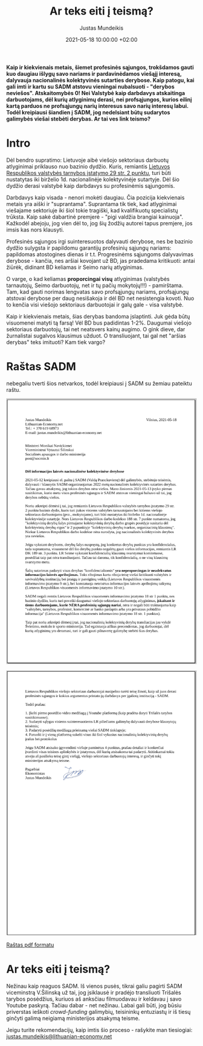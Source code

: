 ﻿---
title: 'Ar teks eiti į teismą?'
date: 2021-05-18 10:00:00 +02:00
author: Justas Mundeikis
layout: post
comments:   true
citation:   true
image:      /assets/2021/05/18/ban.png
thumbnail:  /assets/2021/05/18/thumb.ban.png
categories:
  - Bazinis dydis
tags:
  - SADM
  - BD
  - Nacionalinės kolektyvinės derybos
---

**Kaip ir kiekvienais metais, šiemet profesinės sąjungos, trokšdamos gauti kuo daugiau išlygų savo nariams ir pardavinėdamos viešąjį interesą, dalyvauja nacionalinės kolektyvinės sutarties derybose. Kaip patogu, kai gali imti ir kartu su SADM atstovu vieningai nubalsuoti - "derybos neviešos". Atskaitomybės 0! Nei Valstybė kaip darbdavys atskaitinga darbuotojams, dėl kurių atlyginimų derasi, nei profsąjungos, kurios eilinį kartą parduos ne profsąjungų narių interesus savo narių interesų labui. Todėl kreipiausi šiandien į SADM, jog nedelsiant būtų sudarytos galimybės viešai stebėti derybas. Ar tai ves link teismo?**<!--more-->

# Intro

Dėl bendro supratimo: Lietuvoje aibė viešojo sektoriaus darbuotų atlyginimai priklauso nuo bazinio dydžio. Kuris, remiantis [Lietuvos Respublikos valstybės tarnybos įstatymo 29 str. 2 punktu](https://e-seimas.lrs.lt/portal/legalAct/lt/TAD/cad5a783834211e89188e16a6495e98c/asr), turi būti nustatytas iki birželio 1d. nacionalinėje kolektyvinėje sutartyje. Dėl šio dydžio derasi valstybė kaip darbdavys su profesinėmis sąjungomis.

Darbdavys kaip visada - nenori mokėti daugiau. Čia pozicija kiekvienais metais yra aiški ir "suprantama". Suprantama tik tiek, kad atlyginimai viešajame sektoriuje iki šiol tokie tragiški, kad kvalifikuotų specialistų trūksta. Kaip sakė dabartinė premjerė - "pigi valdžia brangiai kainuoja". Kažkodėl abejoju, jog vien dėl to, jog šių žodžių autorei tapus premjere, jos imsis kas nors klausyti.

Profesinės sąjungos irgi suinteresuotos dalyvauti derybose, nes be bazinio dydžio sulygsta ir papildomu garantijų profesinių sąjungų nariams: papildomas atostogines dienas ir t.t.  Progresinėms sąjungoms dalyvavimas derybose - kančia, nes aršiai kovojant už BD, jas pradedama kritikuoti: antai žiūrėk, didinant BD keliamas ir Seimo narių atlyginimas. 

O varge, o kad keliamas **proporcingai visų** atlyginimas (valstybės tarnautojų, Seimo darbuotojų, net ir tų pačių mokytojų!!!) - pamirštama. Tam, kad gauti norimas lengvatas savo profsąjungų nariams, profsąjungų atstovai derybose per daug nesišakoja ir dėl BD net nesistengia kovoti. Nuo to kenčia visi viešojo sektoriaus darbuotojai ir galų gale - visa valstybė.

Kaip ir kiekvienais metais, šias derybas bandoma įslaptinti. Juk gėda būtų visuomenei matyti tą farsą! Vėl BD bus padidintas 1-2%. Daugumai viešojo sektoriaus darbuotojų, tai net neatsvers kainų augimo. 
O gink dieve, dar žurnalistai sugalvos klausimus užduot. O transliuojant, tai gal net "aršias derybas" teks imituoti? Kam tiek vargo?

# Raštas SADM

nebegaliu tverti šios netvarkos, todėl kreipiausi į SADM su žemiau pateiktu raštu.

![](/assets/2021/05/18/1.png)

![](/assets/2021/05/18/2.png)

[Raštas pdf formatu](/assets/2021/05/18/SADM_nacionalinės_kolektyvinės_derybos.pdf)

# Ar teks eiti į teismą?

Nežinau kaip reaguos SADM. Iš vienos pusės, tikrai galiu pagirti SADM viceminstrą V.Šilinską už tai, jog įsiklausė ir pradėjo transliuoti Trišalės tarybos posėdžius, kuriuos aš anksčiau filmuodavau ir keldavau į savo Youtube paskyrą. Tačiau dabar - net nežinau. Labai gali būti, jog būsiu priverstas ieškoti *crowd-funding* galimybių, teisininkų entuziastų ir iš tiesų ginčyti galimą neigiamą ministerijos atsakymą teisme.

Jeigu turite rekomendacijų, kaip imtis šio proceso - rašykite man tiesiogiai: justas.mundeikis@lithuanian-economy.net

